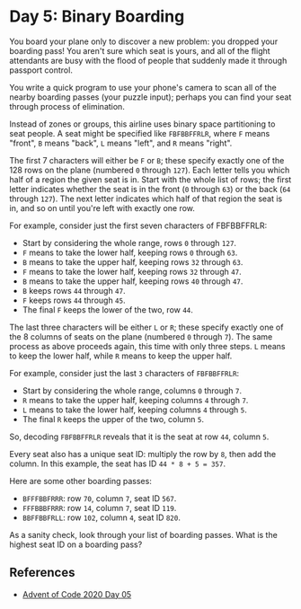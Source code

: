 # Day 5: Binary Boarding

You board your plane only to discover a new problem: you dropped your boarding
pass! You aren't sure which seat is yours, and all of the flight attendants are
busy with the flood of people that suddenly made it through passport control.

You write a quick program to use your phone's camera to scan all of the nearby
boarding passes (your puzzle input); perhaps you can find your seat through
process of elimination.

Instead of zones or groups, this airline uses binary space partitioning to seat
people. A seat might be specified like `FBFBBFFRLR`, where `F` means
"front", `B` means "back", `L` means "left", and `R` means "right".

The first 7 characters will either be `F` or `B`; these specify exactly one of
the 128 rows on the plane (numbered `0` through `127`). Each letter tells you
which half of a region the given seat is in. Start with the whole list of
rows; the first letter indicates whether the seat is in the front (`0`
through `63`) or the back (`64` through `127`). The next letter indicates
which half of that region the seat is in, and so on until you're left with
exactly one row.

For example, consider just the first seven characters of FBFBBFFRLR:

- Start by considering the whole range, rows `0` through `127`.
- `F` means to take the lower half, keeping rows `0` through `63`.
- `B` means to take the upper half, keeping rows `32` through `63`.
- `F` means to take the lower half, keeping rows `32` through `47`.
- `B` means to take the upper half, keeping rows `40` through `47`.
- `B` keeps rows `44` through `47`.
- `F` keeps rows `44` through `45`.
- The final `F` keeps the lower of the two, row `44`.

The last three characters will be either `L` or `R`; these specify exactly one
of the 8 columns of seats on the plane (numbered `0` through `7`). The same
process as above proceeds again, this time with only three steps. `L` means to
keep the lower half, while `R` means to keep the upper half.

For example, consider just the last `3` characters of `FBFBBFFRLR`:

- Start by considering the whole range, columns `0` through `7`.
- `R` means to take the upper half, keeping columns `4` through `7`.
- `L` means to take the lower half, keeping columns `4` through `5`.
- The final `R` keeps the upper of the two, column `5`.

So, decoding `FBFBBFFRLR` reveals that it is the seat at row `44`, column `5`.

Every seat also has a unique seat ID: multiply the row by `8`, then add the
column. In this example, the seat has ID `44 * 8 + 5 = 357`.

Here are some other boarding passes:

- `BFFFBBFRRR`: row `70`, column `7`, seat ID `567`.
- `FFFBBBFRRR`: row `14`, column `7`, seat ID `119`.
- `BBFFBBFRLL`: row `102`, column `4`, seat ID `820`.

As a sanity check, look through your list of boarding passes. What is the
highest seat ID on a boarding pass?

## References
- [Advent of Code 2020 Day 05](https://adventofcode.com/2020/day/5)
